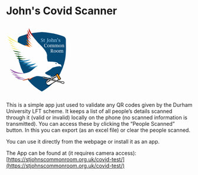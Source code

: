 # John's Covid Scanner

![Logo](public/icon-192x192.png)

This is a simple app just used to validate any QR codes given by the Durham University LFT scheme. It keeps a list of all people’s details scanned through it (valid or invalid) locally on the phone (no scanned information is transmitted). You can access these by clicking the “People Scanned” button. In this you can export (as an excel file) or clear the people scanned.

You can use it directly from the webpage or install it as an app.

The App can be found at (it requires camera access): [https://stjohnscommonroom.org.uk/covid-test/](https://stjohnscommonroom.org.uk/covid-test/)